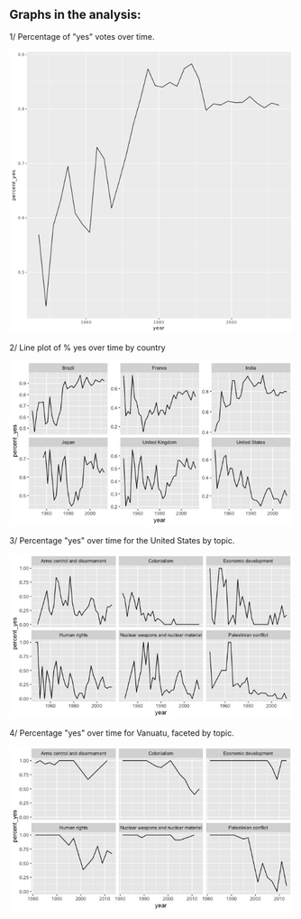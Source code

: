 ## Graphs in the analysis:

1/ Percentage of "yes" votes over time.

![](https://github.com/irenechang1510/DataCamp-Projects/blob/main/Voting/viz1.png)

2/ Line plot of % yes over time by country

![](https://github.com/irenechang1510/DataCamp-Projects/blob/main/Voting/Viz2.jpeg)

3/ Percentage "yes" over time for the United States by topic.

![](https://github.com/irenechang1510/DataCamp-Projects/blob/main/Voting/Viz3.jpeg)

4/ Percentage "yes" over time for Vanuatu, faceted by topic.

![](https://github.com/irenechang1510/DataCamp-Projects/blob/main/Voting/Viz4.jpeg)
